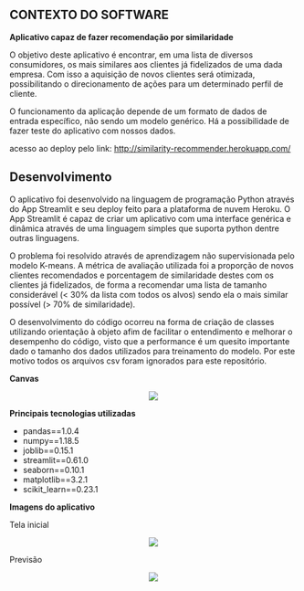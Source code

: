 ## CONTEXTO DO SOFTWARE

**Aplicativo capaz de fazer recomendação por similaridade**

O objetivo deste aplicativo é encontrar, em uma lista de diversos consumidores, os mais similares aos clientes já fidelizados de uma dada empresa. Com isso a aquisição de novos clientes será otimizada, possibilitando o direcionamento de ações para um determinado perfil de cliente. 

O funcionamento da aplicação depende de um formato de dados de entrada específico, não sendo um modelo genérico.
Há a possibilidade de fazer teste do aplicativo com nossos dados.

acesso ao deploy pelo link:
http://similarity-recommender.herokuapp.com/

## Desenvolvimento

O aplicativo foi desenvolvido na linguagem de programação Python através do App Streamlit e seu deploy feito para a plataforma de nuvem Heroku. O App Streamlit é capaz de criar um aplicativo com uma interface genérica e dinâmica através de uma linguagem simples que suporta python dentre outras linguagens.

O problema foi resolvido através de aprendizagem não supervisionada pelo modelo K-means.
A métrica de avaliação utilizada foi a proporção de novos clientes recomendados e porcentagem de similaridade destes com
os clientes já fidelizados, de forma a recomendar uma lista de tamanho considerável (< 30% da lista com todos os alvos)  sendo ela o mais similar possível (> 70% de similaridade).

O desenvolvimento do código ocorreu na forma de criação de classes utilizando orientação à objeto afim de facilitar o entendimento e melhorar o desempenho do código, visto que a performance é um quesito importante dado o tamanho dos dados utilizados para treinamento do modelo. Por este motivo todos os arquivos csv foram ignorados para este repositório.

**Canvas**
<p align="center"> 
<img src="https://github.com/lucasvascrocha/teste/blob/master/Canvas%20rec%20by%20similarity.gif">
</p>

**Principais tecnologias utilizadas**

- pandas==1.0.4
- numpy==1.18.5
- joblib==0.15.1
- streamlit==0.61.0
- seaborn==0.10.1
- matplotlib==3.2.1
- scikit_learn==0.23.1

**Imagens do aplicativo**

Tela inicial
<p align="center"> 
<img src="https://github.com/lucasvascrocha/teste/blob/master/imagens/inicial.png">
</p>

Previsão
<p align="center"> 
<img src="https://github.com/lucasvascrocha/teste/blob/master/imagens/recomend.png">
</p>

